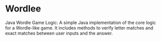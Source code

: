 # Wordlee
Java Wordle Game Logic: A simple Java implementation of the core logic for a Wordle-like game. It includes methods to verify letter matches and exact matches between user inputs and the answer.

